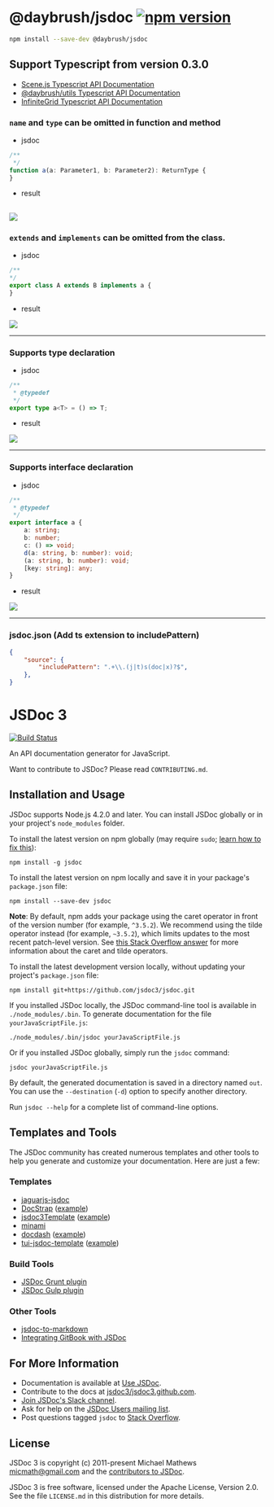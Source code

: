 @daybrush/jsdoc [![npm version](https://badge.fury.io/js/%40daybrush%2Fjsdoc.svg)](https://badge.fury.io/js/%40daybrush%2Fjsdoc)
=======

```bash
npm install --save-dev @daybrush/jsdoc
```

## Support Typescript from version 0.3.0
* [Scene.js Typescript API Documentation](http://daybrush.com/scenejs/release/latest/doc/index.html)
* [@daybrush/utils Typescript API Documentation](http://daybrush.com/utils/release/latest/doc/index.html)
* [InfiniteGrid Typescript API Documentation](https://naver.github.io/egjs-infinitegrid/release/latest/doc/)

### ```name``` and ```type``` can be omitted in function and method
* jsdoc
```ts
/**
 */
function a(a: Parameter1, b: Parameter2): ReturnType {
}
```
* result

![](./images/function-result.png)
---

### ```extends``` and ```implements``` can be omitted from the class.
* jsdoc

```ts
/**
*/
export class A extends B implements a {
}
```

* result


![](./images/class-result.png)

---

### Supports type declaration
* jsdoc
```ts
/**
 * @typedef
 */
export type a<T> = () => T;
```

* result

![](./images/type-result.png)

---
### Supports interface declaration

* jsdoc
```ts
/**
 * @typedef
 */
export interface a {
    a: string;
    b: number;
    c: () => void;
    d(a: string, b: number): void;
    (a: string, b: number): void;
    [key: string]: any;
}
```

* result


![](./images/interface-result.png)

---


### jsdoc.json (Add ts extension to includePattern)
```json
{
    "source": {
        "includePattern": ".+\\.(j|t)s(doc|x)?$",
    },
}
```


JSDoc 3
=======

[![Build Status](https://travis-ci.org/jsdoc3/jsdoc.svg?branch=master)](http://travis-ci.org/jsdoc3/jsdoc)

An API documentation generator for JavaScript.

Want to contribute to JSDoc? Please read `CONTRIBUTING.md`.

Installation and Usage
----------------------

JSDoc supports Node.js 4.2.0 and later. You can install JSDoc globally or in your project's
`node_modules` folder.

To install the latest version on npm globally (may require `sudo`; [learn how to fix
this](https://docs.npmjs.com/getting-started/fixing-npm-permissions)):

    npm install -g jsdoc

To install the latest version on npm locally and save it in your package's `package.json` file:

    npm install --save-dev jsdoc

**Note**: By default, npm adds your package using the caret operator in front of the version number
(for example, `^3.5.2`). We recommend using the tilde operator instead (for example, `~3.5.2`),
which limits updates to the most recent patch-level version. See [this Stack Overflow
answer](https://stackoverflow.com/questions/22343224) for more information about the caret and tilde
operators.

To install the latest development version locally, without updating your project's `package.json`
file:

    npm install git+https://github.com/jsdoc3/jsdoc.git

If you installed JSDoc locally, the JSDoc command-line tool is available in `./node_modules/.bin`.
To generate documentation for the file `yourJavaScriptFile.js`:

    ./node_modules/.bin/jsdoc yourJavaScriptFile.js

Or if you installed JSDoc globally, simply run the `jsdoc` command:

    jsdoc yourJavaScriptFile.js

By default, the generated documentation is saved in a directory named `out`. You can use the
`--destination` (`-d`) option to specify another directory.

Run `jsdoc --help` for a complete list of command-line options.

Templates and Tools
-------------------

The JSDoc community has created numerous templates and other tools to help you generate and
customize your documentation. Here are just a few:

### Templates

+ [jaguarjs-jsdoc](https://github.com/davidshimjs/jaguarjs-jsdoc)
+ [DocStrap](https://github.com/docstrap/docstrap) ([example](https://docstrap.github.io/docstrap))
+ [jsdoc3Template](https://github.com/DBCDK/jsdoc3Template)
  ([example](https://github.com/danyg/jsdoc3Template/wiki#wiki-screenshots))
+ [minami](https://github.com/Nijikokun/minami)
+ [docdash](https://github.com/clenemt/docdash) ([example](http://clenemt.github.io/docdash/))
+ [tui-jsdoc-template](https://github.com/nhnent/tui.jsdoc-template) ([example](https://nhnent.github.io/tui.jsdoc-template/latest/))

### Build Tools

+ [JSDoc Grunt plugin](https://github.com/krampstudio/grunt-jsdoc)
+ [JSDoc Gulp plugin](https://github.com/mlucool/gulp-jsdoc3)

### Other Tools

+ [jsdoc-to-markdown](https://github.com/jsdoc2md/jsdoc-to-markdown)
+ [Integrating GitBook with
JSDoc](https://medium.com/@kevinast/integrate-gitbook-jsdoc-974be8df6fb3)

For More Information
--------------------

+ Documentation is available at [Use JSDoc](http://usejsdoc.org).
+ Contribute to the docs at [jsdoc3/jsdoc3.github.com](https://github.com/jsdoc3/jsdoc3.github.com).
+ [Join JSDoc's Slack channel](https://jsdoc-slack.appspot.com/).
+ Ask for help on the [JSDoc Users mailing list](http://groups.google.com/group/jsdoc-users).
+ Post questions tagged `jsdoc` to [Stack
Overflow](http://stackoverflow.com/questions/tagged/jsdoc).

License
-------

JSDoc 3 is copyright (c) 2011-present Michael Mathews <micmath@gmail.com> and the [contributors to
JSDoc](https://github.com/jsdoc3/jsdoc/graphs/contributors).

JSDoc 3 is free software, licensed under the Apache License, Version 2.0. See the file `LICENSE.md`
in this distribution for more details.
